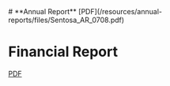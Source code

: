 
<div id="archivedContent">
# **Annual Report**
[PDF](/resources/annual-reports/files/Sentosa_AR_0708.pdf)


# **Financial Report**
[PDF](/resources/annual-reports/files/Sentosa_AR_0708_Financial_Report.pdf)
</div>
